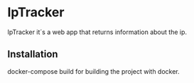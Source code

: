 # IpTracker

IpTracker it´s a web app that returns information about the ip.

## Installation

docker-compose build for building the project with docker.


